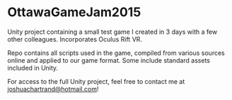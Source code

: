 # OttawaGameJam2015
Unity project containing a small test game I created in 3 days with a few other colleagues. Incorporates Oculus Rift VR.

Repo contains all scripts used in the game, compiled from various sources online and applied to our game format. 
  Some include standard assets included in Unity.
  
For access to the full Unity project, feel free to contact me at joshuachartrand@hotmail.com!

